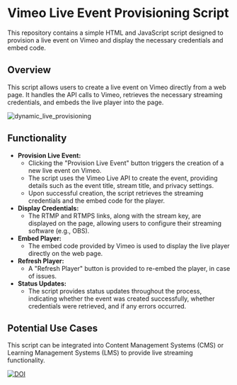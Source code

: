 # Vimeo Live Event Provisioning Script

This repository contains a simple HTML and JavaScript script designed to provision a live event on Vimeo and display the necessary credentials and embed code.

## Overview

This script allows users to create a live event on Vimeo directly from a web page. It handles the API calls to Vimeo, retrieves the necessary streaming credentials, and embeds the live player into the page.

![dynamic_live_provisioning](https://github.com/user-attachments/assets/ba443121-576b-4832-b298-4b2a9e5449a0)


## Functionality

*  **Provision Live Event:**
    * Clicking the "Provision Live Event" button triggers the creation of a new live event on Vimeo.
    * The script uses the Vimeo Live API to create the event, providing details such as the event title, stream title, and privacy settings.
    * Upon successful creation, the script retrieves the streaming credentials and the embed code for the player.
*  **Display Credentials:**
    * The RTMP and RTMPS links, along with the stream key, are displayed on the page, allowing users to configure their streaming software (e.g., OBS).
*  **Embed Player:**
    * The embed code provided by Vimeo is used to display the live player directly on the web page.
*  **Refresh Player:**
    * A "Refresh Player" button is provided to re-embed the player, in case of issues.
*  **Status Updates:**
    * The script provides status updates throughout the process, indicating whether the event was created successfully, whether credentials were retrieved, and if any errors occurred.


## Potential Use Cases

This script can be integrated into Content Management Systems (CMS) or Learning Management Systems (LMS) to provide live streaming functionality.


[![DOI](https://zenodo.org/badge/DOI/10.5281/zenodo.15033306.svg)](https://doi.org/10.5281/zenodo.15033306)


